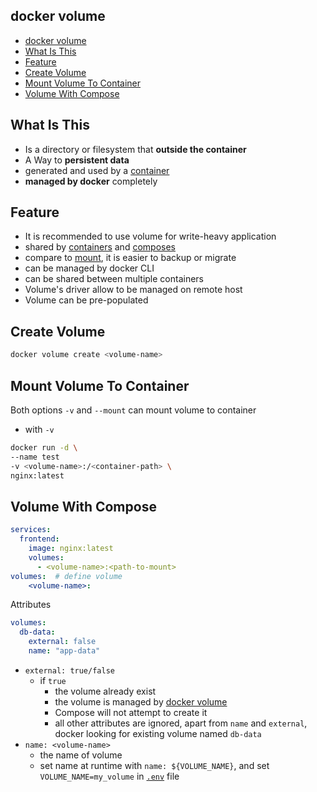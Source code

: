 ## docker volume

* [docker volume](#docker-volume)
* [What Is This](#what-is-this)
* [Feature](#feature)
* [Create Volume](#create-volume)
* [Mount Volume To Container](#mount-volume-to-container)
* [Volume With Compose](#volume-with-compose)

## What Is This

- Is a directory or filesystem that **outside the container**
- A Way to **persistent data**
- generated and used by a [container](docker-container)
- **managed by docker** completely

## Feature

- It is recommended to use volume for write-heavy application
- shared by [containers](docker-glossary.md#container) and [composes](docker-compose.md)
- compare to [mount](docker-bind-mounts.md), it is easier to backup or migrate
- can be managed by docker CLI
- can be shared between multiple containers
- Volume's driver allow to be managed on remote host
- Volume can be pre-populated

## Create Volume

```sh
docker volume create <volume-name>
```

## Mount Volume To Container

Both options `-v` and `--mount` can mount volume to container

- with `-v`

```sh
docker run -d \
--name test
-v <volume-name>:/<container-path> \
nginx:latest
```

## Volume With Compose

```yaml
services:
  frontend:
    image: nginx:latest
    volumes:
      - <volume-name>:<path-to-mount>
volumes:  # define volume
    <volume-name>:
```

Attributes

```yml
volumes:
  db-data:
    external: false  
    name: "app-data"
```

- `external: true/false`
  - if `true`
    - the volume already exist 
    - the volume is managed by [docker volume](docker-command-line-interface.md#docker-volume)
    - Compose will not attempt to create it
    - all other attributes are ignored, apart from `name` and `external`, docker looking for existing volume named `db-data`
- `name: <volume-name>`
  - the name of volume
  - set name at runtime with `name: ${VOLUME_NAME}`, and set `VOLUME_NAME=my_volume` in [`.env`](nodejs-dotenv-file.md) file


